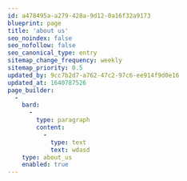 ```yaml
---
id: a478495a-a279-428a-9d12-0a16f32a9173
blueprint: page
title: 'about us'
seo_noindex: false
seo_nofollow: false
seo_canonical_type: entry
sitemap_change_frequency: weekly
sitemap_priority: 0.5
updated_by: 9cc7b2d7-a762-47c2-97c6-ee914f9d0e16
updated_at: 1640787526
page_builder:
  -
    bard:
      -
        type: paragraph
        content:
          -
            type: text
            text: wdasd
    type: about_us
    enabled: true
---
```

